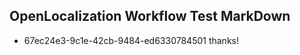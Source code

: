 ## OpenLocalization Workflow Test MarkDown
* 67ec24e3-9c1e-42cb-9484-ed6330784501 
thanks!<!--HONumber=Mar16_HO3-->

